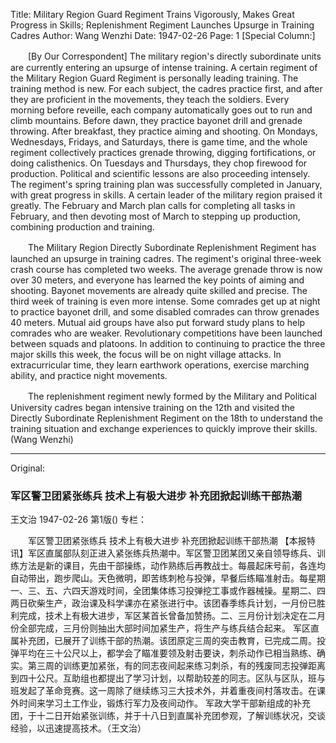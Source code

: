 Title: Military Region Guard Regiment Trains Vigorously, Makes Great Progress in Skills; Replenishment Regiment Launches Upsurge in Training Cadres
Author: Wang Wenzhi
Date: 1947-02-26
Page: 1
[Special Column:]

　　[By Our Correspondent] The military region's directly subordinate units are currently entering an upsurge of intense training. A certain regiment of the Military Region Guard Regiment is personally leading training. The training method is new. For each subject, the cadres practice first, and after they are proficient in the movements, they teach the soldiers. Every morning before reveille, each company automatically goes out to run and climb mountains. Before dawn, they practice bayonet drill and grenade throwing. After breakfast, they practice aiming and shooting. On Mondays, Wednesdays, Fridays, and Saturdays, there is game time, and the whole regiment collectively practices grenade throwing, digging fortifications, or doing calisthenics. On Tuesdays and Thursdays, they chop firewood for production. Political and scientific lessons are also proceeding intensely. The regiment's spring training plan was successfully completed in January, with great progress in skills. A certain leader of the military region praised it greatly. The February and March plan calls for completing all tasks in February, and then devoting most of March to stepping up production, combining production and training.

　　The Military Region Directly Subordinate Replenishment Regiment has launched an upsurge in training cadres. The regiment's original three-week crash course has completed two weeks. The average grenade throw is now over 30 meters, and everyone has learned the key points of aiming and shooting. Bayonet movements are already quite skilled and precise. The third week of training is even more intense. Some comrades get up at night to practice bayonet drill, and some disabled comrades can throw grenades 40 meters. Mutual aid groups have also put forward study plans to help comrades who are weaker. Revolutionary competitions have been launched between squads and platoons. In addition to continuing to practice the three major skills this week, the focus will be on night village attacks. In extracurricular time, they learn earthwork operations, exercise marching ability, and practice night movements.

　　The replenishment regiment newly formed by the Military and Political University cadres began intensive training on the 12th and visited the Directly Subordinate Replenishment Regiment on the 18th to understand the training situation and exchange experiences to quickly improve their skills. (Wang Wenzhi)



<hr /> 

Original: 


### 军区警卫团紧张练兵  技术上有极大进步  补充团掀起训练干部热潮
王文治
1947-02-26
第1版()
专栏：

　　军区警卫团紧张练兵
    技术上有极大进步
    补充团掀起训练干部热潮
    【本报特讯】军区直属部队刻正进入紧张练兵热潮中。军区警卫团某团又亲自领导练兵、训练方法是新的课目，先由干部操练，动作熟练后再教战士。每晨起床号前，各连均自动带出，跑步爬山。天色微明，即苦练刺枪与投弹，早餐后练瞄准射击。每星期一、三、五、六四天游戏时间，全团集体练习投弹挖工事或作器械操。星期二、四两日砍柴生产，政治课及科学课亦在紧张进行中。该团春季练兵计划，一月份已胜利完成，技术上有极大进步，军区某首长曾备加赞扬。二、三月份计划决定在二月份全部完成，三月份则抽出大部时间加紧生产，将生产与练兵结合起来。
    军区直属补充团，已展开了训练干部的热潮。该团原定三周的突击教育，已完成二周。投弹平均在三十公尺以上，都学会了瞄准要领及射击要诀，刺杀动作已相当熟练、确实。第三周的训练更加紧张，有的同志夜间起来练习刺杀，有的残废同志投弹距离到四十公尺。互助组也都提出了学习计划，以帮助较差的同志。区队与区队，班与班发起了革命竞赛。这一周除了继续练习三大技术外，并着重夜间村落攻击。在课外时间来学习土工作业，锻炼行军力及夜间动作。
    军政大学干部新组成的补充团，于十二日开始紧张训练，并于十八日到直属补充团参观，了解训练状况，交谈经验，以迅速提高技术。（王文治）
